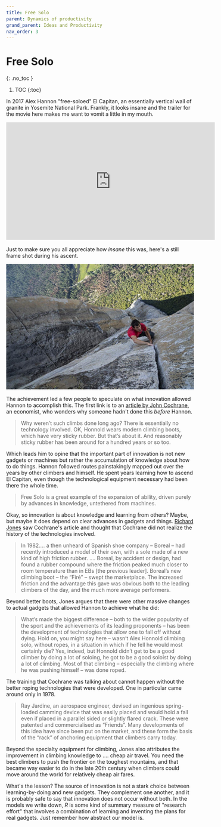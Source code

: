 ```yaml
---
title: Free Solo
parent: Dynamics of productivity
grand_parent: Ideas and Productivity
nav_order: 3
---
```


# Free Solo
{: .no_toc }

1. TOC 
{:toc}

In 2017 Alex Hannon "free-soloed" El Capitan, an essentially vertical wall of granite in Yosemite National Park. Frankly, it looks insane and the trailer for the movie here makes me want to vomit a little in my mouth. 

<iframe width="560" height="315" src="https://www.youtube.com/embed/urRVZ4SW7WU" frameborder="0" allow="accelerometer; autoplay; encrypted-media; gyroscope; picture-in-picture" allowfullscreen></iframe>

Just to make sure you all appreciate how *insane* this was, here's a still frame shot during his ascent. 

![Free Solo](freesolo.jpg)

The achievement led a few people to speculate on what innovation allowed Hannon to accomplish this. The first link is to an [article by John Cochrane](https://review.chicagobooth.edu/economics/2019/article/what-success-rock-climbing-tells-us-about-economic-growth), an economist, who wonders why someone hadn't done this *before* Hannon. 

> Why weren’t such climbs done long ago? There is essentially no technology involved. OK, Honnold wears modern climbing boots, which have very sticky rubber. But that’s about it. And reasonably sticky rubber has been around for a hundred years or so too. 

Which leads him to opine that the important part of innovation is not new gadgets or machines but rather the accumulation of knowledge about how to do things. Hannon followed routes painstakingly mapped out over the years by other climbers and himself. He spent years learning how to ascend El Capitan, even though the technological equipment necessary had been there the whole time.

> Free Solo is a great example of the expansion of ability, driven purely by advances in knowledge, untethered from machines.

Okay, so innovation is about knowledge and learning from others? Maybe, but maybe it does depend on clear advances in gadgets and things. [Richard Jones](http://www.softmachines.org/wordpress/?p=2388) saw Cochrane's article and thought that Cochrane did not realize the history of the technologies involved.

> In 1982.... a then unheard of Spanish shoe company – Boreal – had recently introduced a model of their own, with a sole made of a new kind of high friction rubber. .... Boreal, by accident or design, had found a rubber compound where the friction peaked much closer to room temperature than in EBs [the previous leader]. Boreal’s new climbing boot – the “Firé” – swept the marketplace. The increased friction and the advantage this gave was obvious both to the leading climbers of the day, and the much more average performers.

Beyond better boots, Jones argues that there were other massive changes to actual gadgets that allowed Hannon to achieve what he did:

> What’s made the biggest difference – both to the wider popularity of the sport and the achievements of its leading proponents – has been the development of technologies that allow one to fall off without dying. Hold on, you might say here – wasn’t Alex Honnold climbing solo, without ropes, in a situation in which if he fell he would most certainly die? Yes, indeed, but Honnold didn’t get to be a good climber by doing a lot of soloing, he got to be a good soloist by doing a lot of climbing. Most of that climbing – especially the climbing where he was pushing himself – was done roped.

The training that Cochrane was talking about cannot happen without the better roping technologies that were developed. One in particular came around only in 1978.

> Ray Jardine, an aerospace engineer, devised an ingenious spring-loaded camming device that was easily placed and would hold a fall even if placed in a parallel sided or slightly flared crack. These were patented and commercialised as “Friends”. Many developments of this idea have since been put on the market, and these form the basis of the “rack” of anchoring equipment that climbers carry today.

Beyond the specialty equipment for climbing, Jones also attributes the improvement in climbing knowledge to .... cheap air travel. You need the best climbers to push the frontier on the toughest mountains, and that became way easier to do in the late 20th century when climbers could move around the world for relatively cheap air fares.

What's the lesson? The source of innovation is not a stark choice between learning-by-doing and new gadgets. They complement one another, and it is probably safe to say that innovation does not occur without both. In the models we write down, $R$ is some kind of summary measure of "research effort" that involves a combination of learning and inventing the plans for real gadgets. Just remember how abstract our model is.
